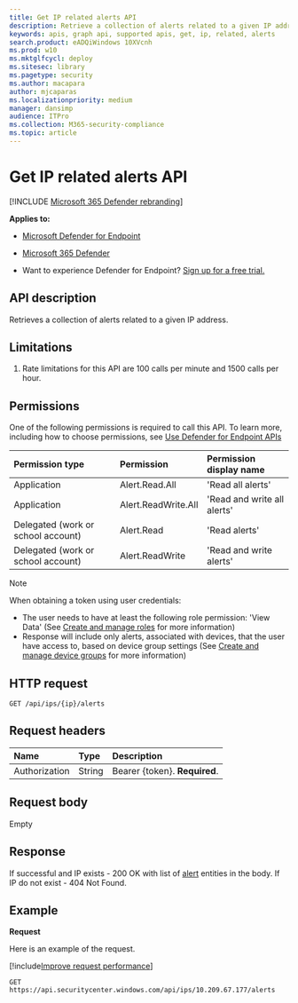 ```yaml
---
title: Get IP related alerts API
description: Retrieve a collection of alerts related to a given IP address using Microsoft Defender Advanced Threat Protection (Microsoft Defender ATP).
keywords: apis, graph api, supported apis, get, ip, related, alerts
search.product: eADQiWindows 10XVcnh
ms.prod: w10
ms.mktglfcycl: deploy
ms.sitesec: library
ms.pagetype: security
ms.author: macapara
author: mjcaparas
ms.localizationpriority: medium
manager: dansimp
audience: ITPro
ms.collection: M365-security-compliance 
ms.topic: article
---
```


# Get IP related alerts API

[!INCLUDE [Microsoft 365 Defender rebranding](../../includes/microsoft-defender.md)]

**Applies to:**
- [Microsoft Defender for Endpoint](https://go.microsoft.com/fwlink/p/?linkid=2146631)
- [Microsoft 365 Defender](https://go.microsoft.com/fwlink/?linkid=2118804)

- Want to experience Defender for Endpoint? [Sign up for a free trial.](https://www.microsoft.com/microsoft-365/windows/microsoft-defender-atp?ocid=docs-wdatp-exposedapis-abovefoldlink) 


## API description
Retrieves a collection of alerts related to a given IP address.


## Limitations
1. Rate limitations for this API are 100 calls per minute and 1500 calls per hour.


## Permissions
One of the following permissions is required to call this API. To learn more, including how to choose permissions, see [Use Defender for Endpoint APIs](apis-intro.md)

Permission type |	Permission	|	Permission display name
:---|:---|:---
Application |	Alert.Read.All |	'Read all alerts'
Application |	Alert.ReadWrite.All |	'Read and write all alerts'
Delegated (work or school account) | Alert.Read | 'Read alerts'
Delegated (work or school account) | Alert.ReadWrite | 'Read and write alerts'

>[!Note]
> When obtaining a token using user credentials:
>- The user needs to have at least the following role permission: 'View Data' (See [Create and manage roles](user-roles.md) for more information)
>- Response will include only alerts, associated with devices, that the user have access to, based on device group settings (See [Create and manage device groups](machine-groups.md) for more information)

## HTTP request
```
GET /api/ips/{ip}/alerts
```

## Request headers

Name | Type | Description
:---|:---|:---
Authorization | String | Bearer {token}. **Required**.


## Request body
Empty

## Response
If successful and IP exists - 200 OK with list of [alert](alerts.md) entities in the body. If IP do not exist - 404 Not Found.


## Example

**Request**

Here is an example of the request.

[!include[Improve request performance](../../includes/improve-request-performance.md)]


```
GET https://api.securitycenter.windows.com/api/ips/10.209.67.177/alerts
```
